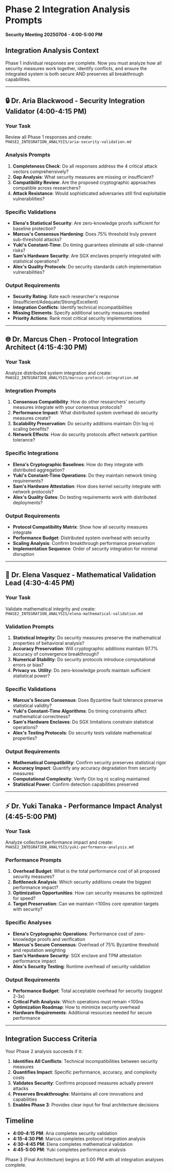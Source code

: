 # Phase 2 Integration Analysis Prompts
**Security Meeting 20250704 - 4:00-5:00 PM**

## Integration Analysis Context

Phase 1 individual responses are complete. Now you must analyze how all security measures work together, identify conflicts, and ensure the integrated system is both secure AND preserves all breakthrough capabilities.

---

## 🔒 Dr. Aria Blackwood - Security Integration Validator (4:00-4:15 PM)

### Your Task
Review all Phase 1 responses and create: `PHASE2_INTEGRATION_ANALYSIS/aria-security-validation.md`

### Analysis Prompts
1. **Completeness Check**: Do all responses address the 4 critical attack vectors comprehensively?
2. **Gap Analysis**: What security measures are missing or insufficient?
3. **Compatibility Review**: Are the proposed cryptographic approaches compatible across researchers?
4. **Attack Resistance**: Would sophisticated adversaries still find exploitable vulnerabilities?

### Specific Validations
- **Elena's Statistical Security**: Are zero-knowledge proofs sufficient for baseline protection?
- **Marcus's Consensus Hardening**: Does 75% threshold truly prevent sub-threshold attacks?
- **Yuki's Constant-Time**: Do timing guarantees eliminate all side-channel risks?
- **Sam's Hardware Security**: Are SGX enclaves properly integrated with statistical operations?
- **Alex's Quality Protocols**: Do security standards catch implementation vulnerabilities?

### Output Requirements
- **Security Rating**: Rate each researcher's response (Insufficient/Adequate/Strong/Excellent)
- **Integration Conflicts**: Identify technical incompatibilities
- **Missing Elements**: Specify additional security measures needed
- **Priority Actions**: Rank most critical security implementations

---

## 🌐 Dr. Marcus Chen - Protocol Integration Architect (4:15-4:30 PM)

### Your Task
Analyze distributed system integration and create: `PHASE2_INTEGRATION_ANALYSIS/marcus-protocol-integration.md`

### Integration Prompts
1. **Consensus Compatibility**: How do other researchers' security measures integrate with your consensus protocols?
2. **Performance Impact**: What distributed system overhead do security measures create?
3. **Scalability Preservation**: Do security additions maintain O(n log n) scaling benefits?
4. **Network Effects**: How do security protocols affect network partition tolerance?

### Specific Integrations
- **Elena's Cryptographic Baselines**: How do they integrate with distributed aggregation?
- **Yuki's Constant-Time Operations**: Do they maintain network timing requirements?
- **Sam's Hardware Attestation**: How does kernel security integrate with network protocols?
- **Alex's Quality Gates**: Do testing requirements work with distributed deployments?

### Output Requirements
- **Protocol Compatibility Matrix**: Show how all security measures integrate
- **Performance Budget**: Distributed system overhead with security
- **Scaling Analysis**: Confirm breakthrough performance preservation
- **Implementation Sequence**: Order of security integration for minimal disruption

---

## 🔬 Dr. Elena Vasquez - Mathematical Validation Lead (4:30-4:45 PM)

### Your Task
Validate mathematical integrity and create: `PHASE2_INTEGRATION_ANALYSIS/elena-mathematical-validation.md`

### Validation Prompts
1. **Statistical Integrity**: Do security measures preserve the mathematical properties of behavioral analysis?
2. **Accuracy Preservation**: Will cryptographic additions maintain 97.7% accuracy of convergence breakthrough?
3. **Numerical Stability**: Do security protocols introduce computational errors or bias?
4. **Privacy vs. Utility**: Do zero-knowledge proofs maintain sufficient statistical power?

### Specific Validations
- **Marcus's Secure Consensus**: Does Byzantine fault tolerance preserve statistical validity?
- **Yuki's Constant-Time Algorithms**: Do timing constraints affect mathematical correctness?
- **Sam's Hardware Enclaves**: Do SGX limitations constrain statistical operations?
- **Alex's Testing Protocols**: Do security tests validate mathematical properties?

### Output Requirements
- **Mathematical Compatibility**: Confirm security preserves statistical rigor
- **Accuracy Impact**: Quantify any accuracy degradation from security measures
- **Computational Complexity**: Verify O(n log n) scaling maintained
- **Statistical Power**: Confirm detection capabilities preserved

---

## ⚡ Dr. Yuki Tanaka - Performance Impact Analyst (4:45-5:00 PM)

### Your Task
Analyze collective performance impact and create: `PHASE2_INTEGRATION_ANALYSIS/yuki-performance-analysis.md`

### Performance Prompts
1. **Overhead Budget**: What is the total performance cost of all proposed security measures?
2. **Bottleneck Analysis**: Which security additions create the biggest performance impact?
3. **Optimization Opportunities**: How can security measures be optimized for speed?
4. **Target Preservation**: Can we maintain <100ns core operation targets with security?

### Specific Analyses
- **Elena's Cryptographic Operations**: Performance cost of zero-knowledge proofs and verification
- **Marcus's Secure Consensus**: Overhead of 75% Byzantine threshold and reputation weighting
- **Sam's Hardware Security**: SGX enclave and TPM attestation performance impact
- **Alex's Security Testing**: Runtime overhead of security validation

### Output Requirements
- **Performance Budget**: Total acceptable overhead for security (suggest 2-3x)
- **Critical Path Analysis**: Which operations must remain <100ns
- **Optimization Roadmap**: How to minimize security overhead
- **Hardware Requirements**: Additional resources needed for secure performance

---

## Integration Success Criteria

Your Phase 2 analysis succeeds if it:

1. **Identifies All Conflicts**: Technical incompatibilities between security measures
2. **Quantifies Impact**: Specific performance, accuracy, and complexity costs
3. **Validates Security**: Confirms proposed measures actually prevent attacks
4. **Preserves Breakthroughs**: Maintains all core innovations and capabilities
5. **Enables Phase 3**: Provides clear input for final architecture decisions

## Timeline
- **4:00-4:15 PM**: Aria completes security validation
- **4:15-4:30 PM**: Marcus completes protocol integration analysis
- **4:30-4:45 PM**: Elena completes mathematical validation
- **4:45-5:00 PM**: Yuki completes performance analysis

Phase 3 (Final Architecture) begins at 5:00 PM with all integration analyses complete.